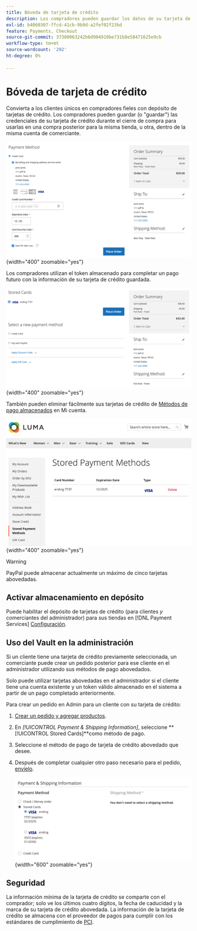 ```yaml
---
title: Bóveda de tarjeta de crédito
description: Los compradores pueden guardar los datos de su tarjeta de crédito para futuras compras.
exl-id: b4060307-ffcd-41cb-9b9d-a2fef02f23bd
feature: Payments, Checkout
source-git-commit: 37380063242b6d904910be731b8e58471625e9cb
workflow-type: tm+mt
source-wordcount: '292'
ht-degree: 0%

---
```


# Bóveda de tarjeta de crédito

Convierta a los clientes únicos en compradores fieles con depósito de tarjetas de crédito. Los compradores pueden guardar (o &quot;guardar&quot;) las credenciales de su tarjeta de crédito durante el cierre de compra para usarlas en una compra posterior para la misma tienda, u otra, dentro de la misma cuenta de comerciante.

![Almacenar su tarjeta de crédito para usarla más adelante](assets/save-card-for-later.png){width="400" zoomable="yes"}

Los compradores utilizan el token almacenado para completar un pago futuro con la información de su tarjeta de crédito guardada.

![Usar credenciales almacenadas para una compra futura](assets/use-stored-card.png){width="400" zoomable="yes"}

También pueden eliminar fácilmente sus tarjetas de crédito de [Métodos de pago almacenados](https://experienceleague.adobe.com/en/docs/commerce-admin/stores-sales/payments/stored-payment-methods) en Mi cuenta.

![Métodos de pago almacenados en mi cuenta](assets/stored-payment-methods.png){width="400" zoomable="yes"}

>[!WARNING]
>
>PayPal puede almacenar actualmente un máximo de cinco tarjetas abovedadas.

## Activar almacenamiento en depósito

Puede habilitar el depósito de tarjetas de crédito (para clientes _y_ comerciantes del administrador) para sus tiendas en [!DNL Payment Services] [Configuración](settings.md#card-vaulting).

## Uso del Vault en la administración

Si un cliente tiene una tarjeta de crédito previamente seleccionada, un comerciante puede crear un pedido posterior para ese cliente en el administrador utilizando sus métodos de pago abovedados.

Solo puede utilizar tarjetas abovedadas en el administrador si el cliente tiene una cuenta existente y un token válido almacenado en el sistema a partir de un pago completado anteriormente.

Para crear un pedido en Admin para un cliente con su tarjeta de crédito:

1. [Crear un pedido y agregar productos](https://experienceleague.adobe.com/docs/commerce-admin/stores-sales/point-of-purchase/assist/customer-account-create-order.html).
1. En _[!UICONTROL Payment & Shipping Information]_, seleccione **[!UICONTROL Stored Cards]**como método de pago.
1. Seleccione el método de pago de tarjeta de crédito abovedado que desee.
1. Después de completar cualquier otro paso necesario para el pedido, [envíelo](https://experienceleague.adobe.com/docs/commerce-admin/stores-sales/point-of-purchase/assist/customer-account-create-order.html?lang=en#step-3%3A-submit-the-order).

   ![Usar tarjeta de crédito abovedada en el administrador para el cliente](assets/admin-vaultedcard.png){width="600" zoomable="yes"}

## Seguridad

La información mínima de la tarjeta de crédito se comparte con el comprador; solo ve los últimos cuatro dígitos, la fecha de caducidad y la marca de su tarjeta de crédito abovedada. La información de la tarjeta de crédito se almacena con el proveedor de pagos para cumplir con los estándares de cumplimiento de [PCI](security.md#PCI-compliance).
